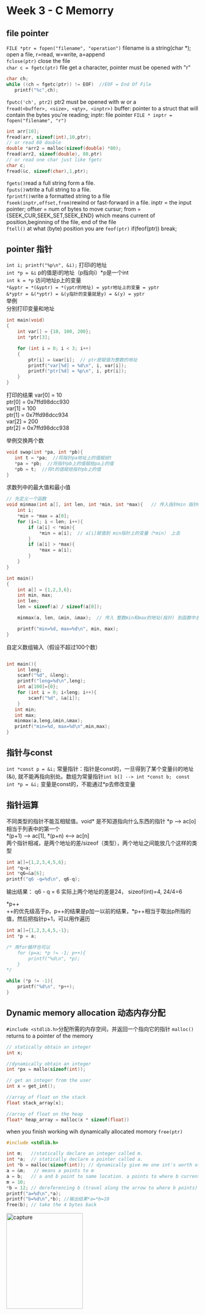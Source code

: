 # Week 3 - C Memorry
## file pointer
`FILE *ptr = fopen("filename", "operation")` filename is a string(char *); open a file, r=read, w=write, a=append  
`fclose(ptr)` close the file  
`char c = fgetc(ptr)` file get a character, pointer must be opened with "r"  
```c
char ch;
while ((ch = fgetc(ptr)) != EOF)  //EOF = End Of File
   printf("%c",ch);
```
`fputc('ch', ptr2)` ptr2 must be opened with w or a  
`fread(<buffer>, <size>, <qty>, <inptr>)` buffer: pointer to a struct that will contain the bytes you're reading; inptr: file pointer `FILE * inptr = fopen("filename", "r")`
 ```c
 int arr[10];
 fread(arr, sizeof(int),10,ptr);
 // or read 80 double
 double *arr2 = malloc(sizeof(double) *80);
 fread(arr2, sizeof(double), 80,ptr)
 // or read one char just like fgetc
 char c;
 fread(&c, sizeof(char),1,ptr);
 ```
 
`fgets()`read a full string form a file.  
`fputs()`wtrite a full string to a file.  
`fprintf()`write a formatted string to a file  
`fseek(inptr,offset,from)`rewind or fast-forward in a file. inptr = the input pointer; offser = num of bytes to move cursur; from = {SEEK_CUR,SEEK_SET,SEEK_END} which means current of position,beginning of the file, end of the file  
`ftell()` at what (byte) position you are
`feof(ptr)`  if(feof(ptr)) break;

## pointer 指针  
`int i; printf("%p\n", &i);` 打印i的地址  
`int *p = &i` p的值是i的地址（p指向i）*p是一个int  
`int k = *p` 访问地址p上的变量  
`*&yptr = *(&yptr) = *(yptr的地址) = yptr地址上的变量 = yptr`  
`&*yptr = &(*yptr) = &(y指针的变量就是y) = &(y) = yptr`  
举例   
分别打印变量和地址
```c
int main(void)
{
    int var[] = {10, 100, 200};
    int *ptr[3];

    for (int i = 0; i < 3; i++)
    {
        ptr[i] = &var[i];  // ptr是赋值为整数的地址
        printf("var[%d] = %d\n", i, var[i]);
        printf("ptr[%d] = %p\n", i, ptr[i]);
    }
}
```

打印的结果
var[0] = 10  
ptr[0] = 0x7ffd98dcc930  
var[1] = 100  
ptr[1] = 0x7ffd98dcc934  
var[2] = 200  
ptr[2] = 0x7ffd98dcc938  
  
举例交换两个数  
```c
void swap(int *pa, int *pb){
   int t = *pa;  //将指针pa地址上的值赋给t
   *pa = *pb;  //将指针pb上的值赋给pa上的值
   *pb = t;  //将t的值赋给指针pb上的值
}
```
求数列中的最大值和最小值
```c
// 先定义一个函数
void minmax(int a[], int len, int *min, int *max){   // 传入指针min 指针max
    int i;
    *min = *max = a[0];
    for (i=1; i < len; i++){
        if (a[i] < *min){
            *min = a[i];  // a[i]赋值到 min指针上的变量（*min） 上去
        }
        if (a[i] > *max){
            *max = a[i];
        }
    }
}

int main()
{
    int a[] = {1,2,3,6};
    int min, max;
    int len;
    len = sizeof(a) / sizeof(a[0]);

    minmax(a, len, &min, &max);  // 传入 整数min和max的地址(指针) 到函数中去

    printf("min=%d, max=%d\n", min, max);
}
```
自定义数组输入（假设不超过100个数）
```c

int main(){
    int leng;
    scanf("%d", &leng);
    printf("leng=%d\n",leng);
    int a[100]={0};
    for (int i = 0; i<leng; i++){
        scanf("%d", &a[i]);
    }
   int min;
   int max;
   minmax(a,leng,&min,&max);
   printf("min=%d, max=%d\n",min,max);
}
``` 
  
  
## 指针与const  
`int *const p = &i;` 常量指针：指针是const的，一旦得到了某个变量(i)的地址(&i), 就不能再指向别处。数组为常量指针`int b[] --> int *const b;`
` const int *p = &i;` 变量是const的，不能通过*p去修改变量  

## 指针运算  
不同类型的指针不能互相赋值。void* 是不知道指向什么东西的指针
*p --> ac[o] 相当于列表中的第一个  
*(p+1) --> ac[1], *(p+n) <--> ac[n]  
两个指针相减，是两个地址的差/sizeof（类型），两个地址之间能放几个这样的类型  
```c
int a[]={1,2,3,4,5,6};
int *q=a;
int *q6=&a[6];
printf("q6 -q=%d\n", q6-q); 
```
输出结果： q6 - q = 6  实际上两个地址的差是24， sizeof(int)=4, 24/4=6  
  
*p++  
++的优先级高于p，p++的结果是p加一以前的结果，*p++相当于取出p所指的值，然后把指针p+1，可以用作遍历  
```c
int a[]={1,2,3,4,5,-1};
int *p = a;

/* 用for循环也可以
    for (p=a; *p != -1; p++){
        printf("%d\n", *p);
    }
*/   

while (*p != -1){
    printf("%d\n", *p++); 
}
```


## Dynamic memory allocation 动态内存分配  
`#include <stdlib.h>`分配所需的内存空间，并返回一个指向它的指针
`malloc()` returns to a pointer of the memory
```c
// statically obtain an integer
int x;

//dynamically obtain an integer
int *px = mallo(sizeof(int));

// get an integer from the user
int x = get_int();

//array of float on the stack
float stack_array[x];

//array of float on the heap
float* heap_array = malloc(x * sizeof(float))
```
when you finish working wih dynamically allocated momory `free(ptr)`

```c
#include <stdlib.h>

int m;   //statically declare an integer called m.
int *a;  // statically declare a pointer called a.
int *b = malloc(sizeof(int)); // dynamically give me one int's worth of space
a = &m;   // means a points to m
a = b;   // a and b point to same location. a points to where b currently points to (the dynamically allocated block)
m = 10;
*b = 12; // dereferencing b (travel along the arrow to where b points) put 12 in that location. 
printf("a=%d\n",*a);
printf("b=%d\n",*b); //输出结果*a=*b=10
free(b); // take the 4 bytes back
```

<img src="https://github.com/smysophia/yixiu/blob/master/Capture.PNG" alt="capture"  width="200" height="250" />

